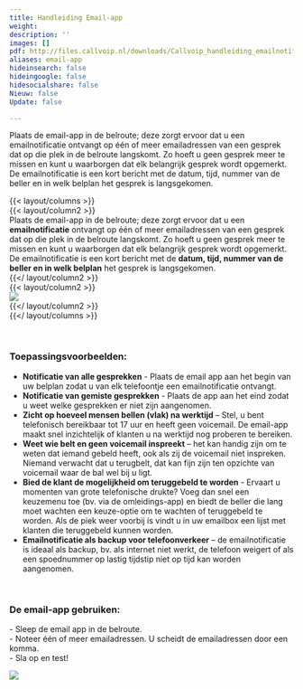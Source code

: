 ```yaml
---
title: Handleiding Email-app
weight: 
description: ''
images: []
pdf: http://files.callvoip.nl/downloads/Callvoip_handleiding_emailnotificatie-app.pdf
aliases: email-app
hideinsearch: false
hideingoogle: false
hidesocialshare: false
Nieuw: false
Update: false

---
```

Plaats de email-app in de belroute; deze zorgt ervoor dat u een emailnotificatie ontvangt op één of meer emailadressen van een gesprek dat op die plek in de belroute langskomt. Zo hoeft u geen gesprek meer te missen en kunt u waarborgen dat elk belangrijk gesprek wordt opgemerkt. De emailnotificatie is een kort bericht met de datum, tijd, nummer van de beller en in welk belplan het gesprek is langsgekomen.

{{< layout/columns >}}  
 {{< layout/column2 >}}  
Plaats de email-app in de belroute; deze zorgt ervoor dat u een **emailnotificatie** ontvangt op één of meer emailadressen van een gesprek dat op die plek in de belroute langskomt. Zo hoeft u geen gesprek meer te missen en kunt u waarborgen dat elk belangrijk gesprek wordt opgemerkt. De emailnotificatie is een kort bericht met de **datum, tijd, nummer van de beller en in welk belplan** het gesprek is langsgekomen.  
 {{</ layout/column2 >}}  
 {{< layout/column2 >}}  
![](https://res.cloudinary.com/callvoip/image/upload/v1565084467/email-NL_quajkq.png)  
 {{</ layout/column2 >}}  
{{</ layout/columns >}}

<br>

### Toepassingsvoorbeelden:

* **Notificatie van alle gesprekken** - Plaats de email app aan het begin van uw belplan zodat u van elk telefoontje een emailnotificatie ontvangt. 
* **Notificatie van gemiste gesprekken** - Plaats de app aan het eind zodat u weet welke gesprekken er niet zijn aangenomen. 
* **Zicht op hoeveel mensen bellen (vlak) na werktijd** – Stel, u bent telefonisch bereikbaar tot 17 uur en heeft geen voicemail. De email-app maakt snel inzichtelijk of klanten u na werktijd nog proberen te bereiken. 
* **Weet wie belt en geen voicemail inspreekt** – het kan handig zijn om te weten dat iemand gebeld heeft, ook als zij de voicemail niet inspreken. Niemand verwacht dat u terugbelt, dat kan fijn zijn ten opzichte van voicemail waar de bal wel bij u ligt. 
* **Bied de klant de mogelijkheid om teruggebeld te worden** - Ervaart u momenten van grote telefonische drukte? Voeg dan snel een keuzemenu toe (bv. via de omleidings-app) en biedt de beller die lang moet wachten een keuze-optie om te wachten of teruggebeld te worden. Als de piek weer voorbij is vindt u in uw emailbox een lijst met klanten die teruggebeld kunnen worden. 
* **Emailnotificatie als backup voor telefoonverkeer** – de emailnotificatie is ideaal als backup, bv. als internet niet werkt, de telefoon weigert of als een spoednummer op lastig tijdstip niet op tijd kan worden aangenomen.

<br>

### De email-app gebruiken: 

\- Sleep de email app in de belroute.   
\- Noteer één of meer emailadressen. U scheidt de emailadressen door een komma.   
\- Sla op en test!

![](https://res.cloudinary.com/callvoip/image/upload/v1565084452/support-email1_kbtcza.png)
